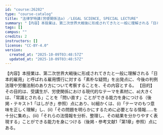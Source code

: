 ```yaml
---
id: "course:26282"
type: "course-catalog"
title: "法律学特講(労使関係法a) ／LEGAL SCIENCE, SPECIAL LECTURE"
summary: "【内容】本授業は、第二次世界大戦後に形成されてきたと一般に理解される「日本的雇用」と呼ばれる雇用慣行に対する「素朴な疑問」を出発点に、今後の判例法理や労働法制のあり方について考察することを、その内容とする。 【目的】その目的は、受講生が、労…"
tags: []
campus: ""
credits: 2
instructors: []
license: "CC-BY-4.0"
version:
  created_at: "2025-10-09T03:48:57Z"
  updated_at: "2025-10-09T03:48:57Z"
---
```

【内容】本授業は、第二次世界大戦後に形成されてきたと一般に理解される「日本的雇用」と呼ばれる雇用慣行に対する「素朴な疑問」を出発点に、今後の判例法理や労働法制のあり方について考察することを、その内容とする。 【目的】その目的は、受講生が、労使関係における現代的なテーマを素材に、a)大きくは、「常識とされる」ことを「問い直す」ことができる能力を身につける（後掲・テキスト1「はしがき」参照）点にあり、b)細かくは、(i)「テーマのもつ意味を正しく理解」し、(ii)「その問題を明らかにするために必要となる情報……を十分に集め」、(iii)「それらの法情報を分析、整理し、その結果を分かりやすく表現する」ことができる能力を身につける（後掲・参考文献1「第1章」参照）点にある。
